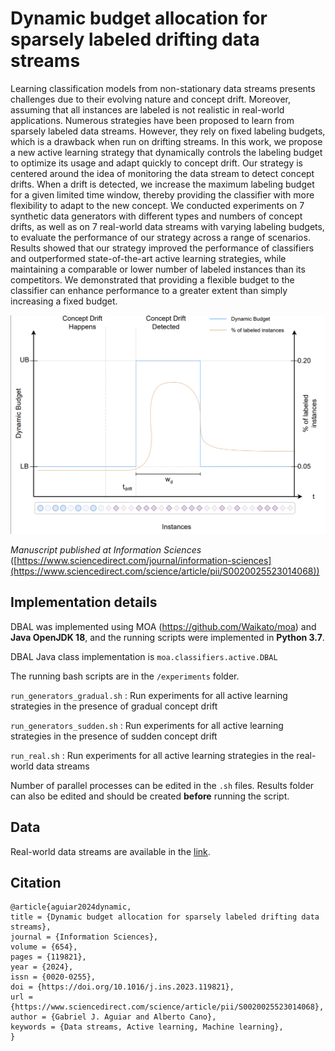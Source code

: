 # Dynamic budget allocation for sparsely labeled drifting data streams

Learning classification models from non-stationary data streams presents challenges due to their evolving nature and concept drift. Moreover, assuming that all instances are labeled is not realistic in real-world applications. Numerous strategies have been proposed to learn from sparsely labeled data streams. However, they rely on fixed labeling budgets, which is a drawback when run on drifting streams. In this work, we propose a new active learning strategy that dynamically controls the labeling budget to optimize its usage and adapt quickly to concept drift. Our strategy is centered around the idea of monitoring the data stream to detect concept drifts. When a drift is detected, we increase the maximum labeling budget for a given limited time window, thereby providing the classifier with more flexibility to adapt to the new concept. We conducted experiments on 7 synthetic data generators with different types and numbers of concept drifts, as well as on 7 real-world data streams with varying labeling budgets, to evaluate the performance of our strategy across a range of scenarios. Results showed that our strategy improved the performance of classifiers and outperformed state-of-the-art active learning strategies, while maintaining a comparable or lower number of labeled instances than its competitors. We demonstrated that providing a flexible budget to the classifier can enhance performance to a greater extent than simply increasing a fixed budget.

![](theoric_example.png)

*Manuscript published at Information Sciences* ([https://www.sciencedirect.com/journal/information-sciences](https://www.sciencedirect.com/science/article/pii/S0020025523014068))

## Implementation details

DBAL was implemented using MOA (https://github.com/Waikato/moa) and **Java OpenJDK 18**, and the running scripts were implemented in **Python 3.7**. 

DBAL Java class implementation is `moa.classifiers.active.DBAL`

The running bash scripts are in the `/experiments` folder. 

`run_generators_gradual.sh` :  Run experiments for all active learning strategies in the presence of gradual concept drift

`run_generators_sudden.sh` :  Run experiments for all active learning strategies in the presence of sudden concept drift

`run_real.sh` :  Run experiments for all active learning strategies in the real-world data streams


Number of parallel processes can be edited in the `.sh` files. Results folder can also be edited and should be created **before** running the script.

## Data

Real-world data streams are available in the [link](https://drive.google.com/drive/folders/1LBi37mzEl_HS3JixbH-PoLndCaTy5_WR?usp=sharing).

## Citation

```
@article{aguiar2024dynamic,
title = {Dynamic budget allocation for sparsely labeled drifting data streams},
journal = {Information Sciences},
volume = {654},
pages = {119821},
year = {2024},
issn = {0020-0255},
doi = {https://doi.org/10.1016/j.ins.2023.119821},
url = {https://www.sciencedirect.com/science/article/pii/S0020025523014068},
author = {Gabriel J. Aguiar and Alberto Cano},
keywords = {Data streams, Active learning, Machine learning},
}
```
